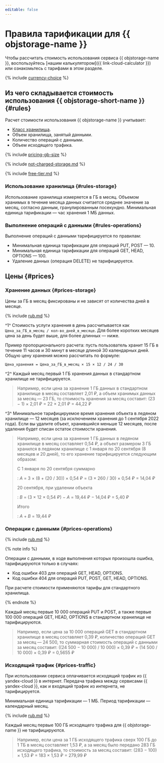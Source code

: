 ```yaml
---
editable: false
---
```


# Правила тарификации для {{ objstorage-name }}


Чтобы рассчитать стоимость использования сервиса {{ objstorage-name }}, воспользуйтесь [нашим калькулятором]({{ link-cloud-calculator }}) или ознакомьтесь с тарифами в этом разделе.




{% include [currency-choice](../_includes/pricing/currency-choice.md) %}


## Из чего складывается стоимость использования {{ objstorage-short-name }} {#rules}

Расчет стоимости использования {{ objstorage-name }} учитывает:

* [Класс хранилища](concepts/storage-class.md).
* Объем хранилища, занятый данными.
* Количество операций с данными.
* Объем исходящего трафика.

{% include [pricing-gb-size](../_includes/pricing-gb-size.md) %}

{% include [not-charged-storage.md](../_includes/pricing/price-formula/not-charged-storage.md) %}

{% include [free-tier.md](../_includes/pricing/price-formula/free-tier.md) %}

### Использование хранилища {#rules-storage}

Использование хранилища измеряется в ГБ в месяц. Объемом хранимых в течение месяца данных считается среднее значение за месяц, согласно данным, гранулированным посекундно. Минимальная единица тарификации — час хранения 1 МБ данных.

### Выполнение операций с данными {#rules-operations}

Выполнение операций с данными тарифицируется по правилам:
* Минимальная единица тарификации для операций PUT, POST — 10.
* Минимальная единица тарификации для операций GET, HEAD, OPTIONS — 100.
* Удаление данных (операция DELETE) не тарифицируется.

## Цены {#prices}

### Хранение данных {#prices-storage}

Цены за ГБ в месяц фиксированы и не зависят от количества дней в месяце.



{% include [rub.md](../_pricing/storage/rub-used_space.md) %}






^1^ Стоимость услуги хранения в день рассчитывается как `Цена_за_ГБ_в_месяц / кол-во_дней_в_месяце`. Для более коротких месяцев цена за день будет выше, для более длинных — ниже.

Пример пропорционального расчета: пусть пользователь хранит 15 ГБ в течение 11 часов и 30 минут в месяце длиной 30 календарных дней. Общую цену хранения можно рассчитать по формуле:

```
Цена_хранения = Цена_за_ГБ_в_месяц × 15 × 12 / 24 / 30
```

^2^ Каждый месяц первый 1 ГБ хранения данных в стандартном хранилище не тарифицируется.



> Например, если цена за хранение 1 ГБ данных в стандартном хранилище в месяц составляет 2,01 ₽, а объем хранимых данных за месяц — 23 ГБ, то стоимость хранения за месяц составит:
> (23 − 1) × 2,01 ₽ = 22 × 2,01 ₽ = 44,22 ₽






^3^ Минимальное тарифицируемое время хранения объекта в ледяном хранилище — 12 месяцев (за исключением хранения до 1 сентября 2022 года). Если вы удалите объект, хранившийся меньше 12 месяцев, после удаления будет списан остаток стоимости хранения.



> Например, если цена за хранение 1 ГБ данных в ледяном хранилище в месяц составляет 0,54 ₽, а объект размером 3 ГБ хранился в ледяном хранилище с 1 января по 20 сентября (8 месяцев и 20 дней), то его хранение тарифицируется следующим образом:
> 
> С 1 января по 20 сентября суммарно
> 
> : _A_ = 3 × (8 + (20 / 30)) × 0,54 ₽ = (3 × 260 / 30) × 0,54 ₽ = 14,04 ₽
> 
> 20 сентября, при удалении объекта
> 
> : _B_ = (3 × 12 × 0,54 ₽) − _A_ = 19,44 ₽ − 14,04 ₽ = 5,40 ₽
> 
> Итого
> 
> : _A_ + _B_ = 19,44 ₽






### Операции с данными {#prices-operations}



{% include [rub.md](../_pricing/storage/rub-operations.md) %}






{% note info %}

Операции с данными, в ходе выполнения которых произошла ошибка, тарифицируются только в случаях:

* Код ошибки 403 для операций GET, HEAD, OPTIONS.
* Код ошибки 404 для операций PUT, POST, GET, HEAD, OPTIONS.

При расчете стоимости применяются тарифы для стандартного хранилища.

{% endnote %}

Каждый месяц первые 10 000 операций PUT и POST, а также первые 100 000 операций GET, HEAD, OPTIONS в стандартном хранилище не тарифицируются.



> Например, если цена за 10 000 операций GET в стандартном хранилище в месяц составляет 0,39 ₽, количество операций GET за месяц — 24 500, то суммарная стоимость операций с данными за месяц составит:
> ((24 500 − 10 000) / 10 000) × 0,39 ₽ = (14 500 / 10 000) × 0,39 ₽ = 0,5655 ₽





### Исходящий трафик {#prices-traffic}

При использовании сервиса оплачивается исходящий трафик из {{ yandex-cloud }} в интернет. Передача трафика между сервисами {{ yandex-cloud }}, как и входящий трафик из интернета, не тарифицируется.

Минимальная единица тарификации — 1 МБ. Период тарификации — календарный месяц.



{% include [rub.md](../_pricing/storage/rub-egress.md) %}






Каждый месяц первые 100 ГБ исходящего трафика для {{ objstorage-name }} не тарифицируются.



> Например, если цена за 1 ГБ исходящего трафика сверх 100 ГБ до 1 ТБ в месяц составляет 1,53 ₽, а за месяц было передано 283 ГБ исходящего трафика, то стоимость за месяц составит:
> (283 − 100) × 1,53 ₽ = 183 × 1,53 ₽ = 279,99 ₽





